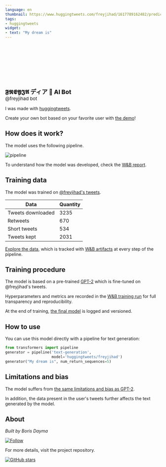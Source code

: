 ```yaml
---
language: en
thumbnail: https://www.huggingtweets.com/freyjihad/1617789162482/predictions.png
tags:
- huggingtweets
widget:
- text: "My dream is"
---
```


<div>
<div style="width: 132px; height:132px; border-radius: 50%; background-size: cover; background-image: url('https://pbs.twimg.com/profile_images/1366527087255949315/tKFBJBSW_400x400.jpg')">
</div>
<div style="margin-top: 8px; font-size: 19px; font-weight: 800">𝕱𝕽𝕰𝖄𝕵𝕬 ディア 🤖 AI Bot </div>
<div style="font-size: 15px">@freyjihad bot</div>
</div>

I was made with [huggingtweets](https://github.com/borisdayma/huggingtweets).

Create your own bot based on your favorite user with [the demo](https://colab.research.google.com/github/borisdayma/huggingtweets/blob/master/huggingtweets-demo.ipynb)!

## How does it work?

The model uses the following pipeline.

![pipeline](https://github.com/borisdayma/huggingtweets/blob/master/img/pipeline.png?raw=true)

To understand how the model was developed, check the [W&B report](https://wandb.ai/wandb/huggingtweets/reports/HuggingTweets-Train-a-Model-to-Generate-Tweets--VmlldzoxMTY5MjI).

## Training data

The model was trained on [@freyjihad's tweets](https://twitter.com/freyjihad).

| Data | Quantity |
| --- | --- |
| Tweets downloaded | 3235 |
| Retweets | 670 |
| Short tweets | 534 |
| Tweets kept | 2031 |

[Explore the data](https://wandb.ai/wandb/huggingtweets/runs/373eguz3/artifacts), which is tracked with [W&B artifacts](https://docs.wandb.com/artifacts) at every step of the pipeline.

## Training procedure

The model is based on a pre-trained [GPT-2](https://huggingface.co/gpt2) which is fine-tuned on @freyjihad's tweets.

Hyperparameters and metrics are recorded in the [W&B training run](https://wandb.ai/wandb/huggingtweets/runs/3lo1vdk7) for full transparency and reproducibility.

At the end of training, [the final model](https://wandb.ai/wandb/huggingtweets/runs/3lo1vdk7/artifacts) is logged and versioned.

## How to use

You can use this model directly with a pipeline for text generation:

```python
from transformers import pipeline
generator = pipeline('text-generation',
                     model='huggingtweets/freyjihad')
generator("My dream is", num_return_sequences=5)
```

## Limitations and bias

The model suffers from [the same limitations and bias as GPT-2](https://huggingface.co/gpt2#limitations-and-bias).

In addition, the data present in the user's tweets further affects the text generated by the model.

## About

*Built by Boris Dayma*

[![Follow](https://img.shields.io/twitter/follow/borisdayma?style=social)](https://twitter.com/intent/follow?screen_name=borisdayma)

For more details, visit the project repository.

[![GitHub stars](https://img.shields.io/github/stars/borisdayma/huggingtweets?style=social)](https://github.com/borisdayma/huggingtweets)
